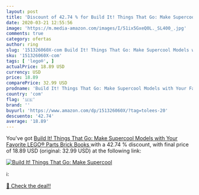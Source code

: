```yaml
---
layout: post
title: 'Discount of 42.74 % for Build It! Things That Go: Make Supercool'
date: 2020-03-21 12:55:56
image: 'https://m.media-amazon.com/images/I/51ix5GxeQ0L._SL400_.jpg'
comments: true
category: ofertas
author: ring
slug: '151326060X-com Build It! Things That Go: Make Supercool Models with Your...'
sku: '151326060X-com'
tags: [ 'lego®', ]
actualPrice: 18.89 USD
currency: USD
price: 18.89
comparePrice: 32.99 USD
prodname: 'Build It! Things That Go: Make Supercool Models with Your Favorite LEGO® Parts  Brick Books '
country: 'com'
flag: '🇺🇸'
brand: ''
buyurl: 'https://www.amazon.com/dp/151326060X/?tag=tolees-20'
descuento: '42.74'
average: '18.89'
---
```


You've got [Build It! Things That Go: Make Supercool Models with Your Favorite LEGO® Parts  Brick Books ](https://www.amazon.com/dp/151326060X/?tag=tolees-20) with a  42.74 % discount, with final price of 18.89 USD (original: 32.99 USD) at the following link:

[![Build It! Things That Go: Make Supercool](https://m.media-amazon.com/images/I/51ix5GxeQ0L._SL400_.jpg)](https://www.amazon.com/dp/151326060X/?tag=tolees-20)

ℹ️:


[🛒 Check the deal!!](https://www.amazon.com/dp/151326060X/?tag=tolees-20)
